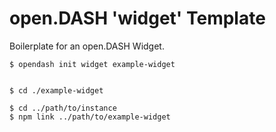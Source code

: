 # open.DASH 'widget' Template

Boilerplate for an open.DASH Widget.

```
$ opendash init widget example-widget


$ cd ./example-widget

$ cd ../path/to/instance
$ npm link ../path/to/example-widget

```